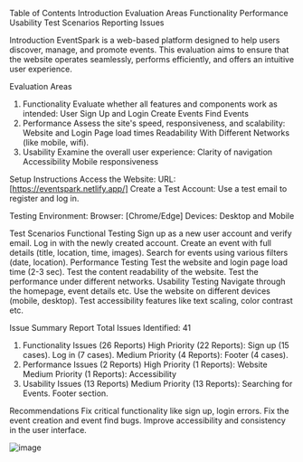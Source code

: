 Table of Contents
Introduction
Evaluation Areas
Functionality
Performance
Usability
Test Scenarios
Reporting Issues


Introduction
EventSpark is a web-based platform designed to help users discover, manage, and promote events. This evaluation aims to ensure that the website operates seamlessly, performs efficiently, and offers an intuitive user experience.

Evaluation Areas
1. Functionality
Evaluate whether all features and components work as intended:
User Sign Up and Login
Create Events
Find Events
2. Performance
Assess the site's speed, responsiveness, and scalability:
Website and Login Page load times 
Readability
With Different Networks (like mobile, wifi).
3. Usability
Examine the overall user experience:
Clarity of navigation
Accessibility 
Mobile responsiveness

Setup Instructions
Access the Website:
URL: [https://eventspark.netlify.app/]
Create a Test Account:
Use a test email to register and log in.

Testing Environment:
Browser: [Chrome/Edge]
Devices: Desktop and Mobile

Test Scenarios
Functional Testing
Sign up as a new user account and verify email.
Log in with the newly created account.
Create an event with full details (title, location, time, images).
Search for events using various filters (date, location).
Performance Testing
Test the website and login page load time (2-3 sec).
Test  the content readability of the website.
Test the performance under different networks.
Usability Testing
Navigate through the homepage, event details etc.
Use the website on different devices (mobile, desktop).
Test accessibility features like text scaling, color contrast etc.

Issue Summary Report
Total Issues Identified: 41
1. Functionality Issues (26 Reports)
High Priority (22 Reports):
Sign up (15 cases).
Log in (7 cases).
Medium Priority (4 Reports):
Footer (4 cases).
2. Performance Issues (2 Reports)
High Priority (1 Reports):
Website  
Medium Priority (1 Reports):
Accessibility
3. Usability Issues (13 Reports)
Medium Priority (13 Reports):
Searching for Events.
 Footer section.

Recommendations
Fix critical functionality like sign up, login errors.
Fix the event creation and event find bugs.
Improve accessibility and consistency in the user interface.


![image](https://github.com/user-attachments/assets/23d9eb1d-cff3-416c-b8bd-b0b3004d2a04)
